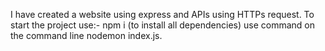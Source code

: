 
I have created a website using express and APIs using HTTPs request.
To start the project use:-
npm i (to install all dependencies)
use command on the command line nodemon index.js.

